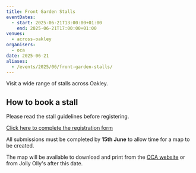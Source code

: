 ```yaml
---
title: Front Garden Stalls
eventDates:
  - start: 2025-06-21T13:00:00+01:00
    end: 2025-06-21T17:00:00+01:00
venues:
  - across-oakley
organisers:
  - oca
date: 2025-06-21
aliases:
  - /events/2025/06/front-garden-stalls/
---
```

Visit a wide range of stalls across Oakley.

## How to book a stall

Please read the stall guidelines before registering.

[Click here to complete the registration form](https://ocaoakley.org.uk/fgs-register)

All submissions must be completed by **15th June** to allow time for a map to be created.

The map will be available to download and print from the [OCA website](https://ocaoakley.org.uk/community/oakley-community-association-18567/front-garden-stalls-2025/) or from Jolly Olly's after this date.
